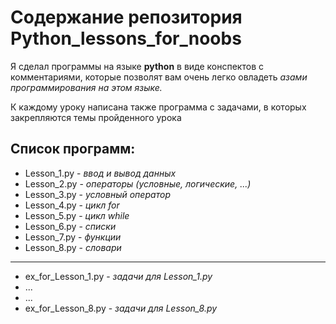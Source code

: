 # Содержание репозитория Python_lessons_for_noobs #

Я сделал программы на языке __python__ в виде конспектов с комментариями,
которые позволят вам очень легко овладеть _азами программирования на этом языке._

К каждому уроку написана также программа с задачами, в которых закрепляются темы пройденного урока

## Список программ: ##

* Lesson_1.py - *ввод и вывод данных*
* Lesson_2.py - *операторы (условные, логические, ...)*
* Lesson_3.py - *условный оператор*
* Lesson_4.py - *цикл for*
* Lesson_5.py - *цикл while*
* Lesson_6.py - *списки*
* Lesson_7.py - *функции*
* Lesson_8.py - *словари*

---

* ex_for_Lesson_1.py - *задачи для Lesson_1.py*
* ...
* ...
* ex_for_Lesson_8.py - *задачи для Lesson_8.py*